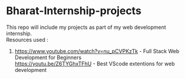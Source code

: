 # Bharat-Internship-projects
This repo will include my projects as part of my web development internship.
<br>
Resources used :
<br>
1. https://www.youtube.com/watch?v=nu_pCVPKzTk - Full Stack Web Development for Beginners
<br> https://youtu.be/Z6TYGhxTFhU - Best VScode extentions for web development 
